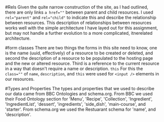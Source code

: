 #Rels
Given the quite narrow construction of the site, as I had outlined, there are only links `a href=""` between parent and child resources. I used `rel="parent"` and `rel="child"` to indicate this and describe the relationship between resources.
This description of relationships between resources works well with the simple architecture I have layed out for this assignment, but may not handle a further evolution to a more complicated, itnerelated architecture. 

#form classes
There are two things the forms in this site need to know, one is the name (uuid, effectively) of a resource to be created or deleted, and second the description of a resource to be populated to the hosting page and the new or altered resource.  Third is a reference to the current resource in a way that doesn't require a name or description. `this`
For this the `class=""` of `name`, `description`, and `this` were used for `<input />` elements in our resources.

#Types and Properties
The types and properties that we used to describe our data came from BBC Ontologies and schema.org. From BBC we used  their Food Ontology section for 'Menu', 'Recipe', 'Collection', 'Ingredient', 'IngredientList', 'dessert', 'ingredients', 'side_dish', 'main-course', and 'starter'. From schema.org we used the Restuarant schema for 'name', and 'description'.
